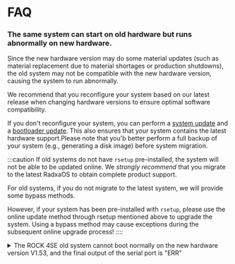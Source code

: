 # FAQ

### The same system can start on old hardware but runs abnormally on new hardware.

Since the new hardware version may do some material updates (such as material replacement due to material shortages or production shutdowns), the old system may not be compatible with the new hardware version, causing the system to run abnormally.

We recommend that you reconfigure your system based on our latest release when changing hardware versions to ensure optimal software compatibility.

If you don't reconfigure your system, you can perform a [system update](/radxa-os/rsetup#system-update) and a [bootloader update](/radxa-os/rsetup#update-bootloader).
This also ensures that your system contains the latest hardware support.Please note that you'b better perform a full backup of your system (e.g., generating a disk image)
before system migration.

:::caution
If old systems do not have `rsetup` pre-installed, the system will not be able to be updated online. We _strongly recommend_ that you migrate to the latest RadxaOS to obtain complete product support.

For old systems, if you do not migrate to the latest system, we will provide some bypass methods.

However, if your system has been pre-installed with `rsetup`, please use the online update method through rsetup mentioned above to upgrade the system. Using a bypass method may cause exceptions during the subsequent online upgrade process!
::::

<details><summary>The ROCK 4SE old system cannot boot normally on the new hardware version V1.53, and the final output of the serial port is "ERR"</summary>

### Phenomenon

- The serial console's final output is similar to the following:

```
channel 0 training pass!
channel 1 training pass!
change freq to 800MHz 1,0
Channel 0: LPDDR4,800MHz
Col error!!!
Cap error!
Channel 1: LPDDR4,800MHz
Bus Width=32 Col=10 Bank=8 Row=16 CS=1 Die Bus-Width=16 Size=1536MB
no stride
read addr 0x1000000 = 0x20000000
ERR
```

- Your system indicates it is using `U-Boot 2017.09` on the serial console during a successful boot:

```
U-Boot 2017.09-2700-g70b4cfe057 (Jun 05 2021 - 07:28:02 +0000), Build: jenkins-linux-build-release-604

Model: Radxa ROCK Pi 4B
PreSerial: 2
DRAM:  3.9 GiB
```

- Your affected product uses Micron memory.

### Cause

Older versions of `U-Boot` do not support Micron memory and cannot initialize the hardware.

### Affected versions

The following `U-Boot` versions have been tested by Radxa and confirmed to be incompatible with Micron memory:

- `2017.09-00026-g2431fa34678 (Feb 14 2022 - 21:41:40 +0800)`
- `2017.09-2700-g70b4cfe057 (Jun 05 2021 - 07:28:02 +0000)`

::::caution
This is a non-exhaustive list. If you find another affected version or memory model, please send it to us via the `Edit this page` at the bottom.
::::

### Workaround

You can update the `U-Boot` memory initialization code within your existing system image or system installation device with the following command. This command can also be executed within ROCK 4SE after it is booted normally.

Replace the parameter used by the last command to the storage target you want to update.

```bash
curl https://dl.radxa.com/rockpi4/troubleshooting/rock-4ab-uboot-2017-idbloader.tar.gz | tar xzv
sudo ./setup.sh update_idbloader ___/dev/sdX_or_/dev/mmcblkX_or_system.img___
```

</details>

